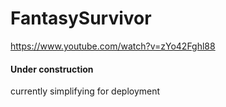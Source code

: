 # FantasySurvivor
https://www.youtube.com/watch?v=zYo42Fghl88

#### Under construction ####
currently simplifying for deployment 

### 
